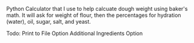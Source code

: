 Python Calculator that I use to help calcuate dough weight using baker's math. It will ask for weight of flour, then the percentages for hydration (water), oil, sugar, salt, and yeast. 

Todo: 
Print to File Option
Additional Ingredients Option
